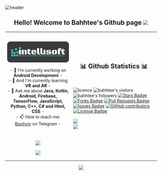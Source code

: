 ![header](https://capsule-render.vercel.app/api?type=waving&color=auto&height=300&section=header&text=Baxtiyor%20Elboyev&fontSize=70&animation=fadeIn&fontAlignY=38&desc=We%20turn%20great%20ideas%20into%20outstanding%20products!&descAlignY=55&descAlign=62)
<h2 align="center">Hello! Welcome to Bahhtee's Github page <img src="https://github.com/intellisoftuz/intellisoftuz/blob/main/wave.gif?raw=true" width="30px"/></h2>
<p align="center">
<table align="center">
   <tr >
      <td>
         <h2><a href="https://t.me/intellisoft"><img align="center" src="https://github.com/elboyev/elboyev/blob/main/intellisoft%20for%20github.png?raw=true" width="600px"/></a></h2>
         <p align="center">
         - 🔭 I'm currently working on <strong>Android Development</strong> -
         <br/>
         - 🌱 And I'm currently learning <strong>VR and AR</strong> -
         <br/>
         - 💬 Ask me about <strong>Java, Kotlin, Android, Firebase, TensorFlow, JavaScript, Python, C++, C# and Html, CSS</strong> -
         <br/>
         - 📫 How to reach me: <a href="https://t.me/thisisbahhtee">Baxtiyor</a> on Telegram -
         <br/>
         </p><br/>
         <p align="center">                     
             <img align="center" src="https://github-readme-stats.vercel.app/api/top-langs/?username=elboyev&theme=radical&hide_border=true" />
         </p>  
         <p align="center">
            <img align="center" src="https://github-profile-trophy.vercel.app/?username=elboyev&title=Commit,Stars,MultipleLanguage,Followers,Repositories,PullRequest,Issues&theme=juicyfresh&no-bg=true&no-frame=true"/>
         </p>
      </td>
      <td >
      <h2 align="center">📊 Github Statistics 📊 </h2>   
         <br/>
         <p align="left"> 
           <img align="center" src="https://badgen.net/github/license/Naereen/Strapdown.js" alt="licence" /> 
<!--     visitors         -->
           <img align="center" src="https://visitor-badge.glitch.me/badge?page_id=elboyev.visitor-badge" alt="bahhtee's visitors" />
<!--     visitors         -->
            <img align="center" src="https://img.shields.io/github/followers/elboyev?label=Follow&style=social" alt="bahhtee's followers" />
            <a href="https://github.com/elboyev/awesome-github-profile-readme/stargazers"><img src="https://img.shields.io/github/stars/elboyev/awesome-github-profile-readme" alt="Stars Badge"/></a>
<a href="https://github.com/elboyev/awesome-github-profile-readme/network/members"><img src="https://img.shields.io/github/forks/elboyev/awesome-github-profile-readme" alt="Forks Badge"/></a>
<a href="https://github.com/elboyev/awesome-github-profile-readme/pulls"><img src="https://img.shields.io/github/issues-pr/elboyev/awesome-github-profile-readme" alt="Pull Requests Badge"/></a>
<a href="https://github.com/elboyev/awesome-github-profile-readme/issues"><img src="https://img.shields.io/github/issues/elboyev/awesome-github-profile-readme" alt="Issues Badge"/></a>
<a href="https://github.com/elboyev/awesome-github-profile-readme/graphs/contributors"><img alt="GitHub contributors" src="https://img.shields.io/github/contributors/elboyev/awesome-github-profile-readme?color=2b9348"></a>
<a href="https://github.com/elboyev/awesome-github-profile-readme/blob/master/LICENSE"><img src="https://img.shields.io/github/license/elboyev/awesome-github-profile-readme?color=2b9348" alt="License Badge"/></a>
            </p>
         <img align="center" src="http://github-readme-streak-stats.herokuapp.com?user=elboyev&theme=github-dark&hide_border=true&date_format=M%20j%5B%2C%20Y%5D" /><b/r></br>
         <img align="center" src="https://github-readme-stats.vercel.app/api?username=elboyev&theme=radical&show_icons=true&hide_border=true" />
          <br/><br/><br/> 
<!--                   <p align="center">
                    <a href="https://guilyx.vercel.app/api/now-playing?open">
                      <img src="https://guilyx.vercel.app/api/now-playing">
                    </a>
                  </p> -->
      </td>
   </tr>
</table>
</p>
<p align="center">
  <img src="https://capsule-render.vercel.app/api?type=waving&color=gradient&height=60&section=footer"/>
</p>
